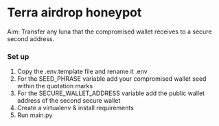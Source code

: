 # Terra airdrop honeypot

Aim: Transfer any luna that the compromised wallet receives to a secure second address.

### Set up
1. Copy the .env.template file and rename it .env
2. For the SEED_PHRASE variable add your compromised wallet seed within the quotation marks
3. For the SECURE_WALLET_ADDRESS variable add the public wallet address of the second secure wallet
4. Create a virtualenv & install requirements
5. Run main.py